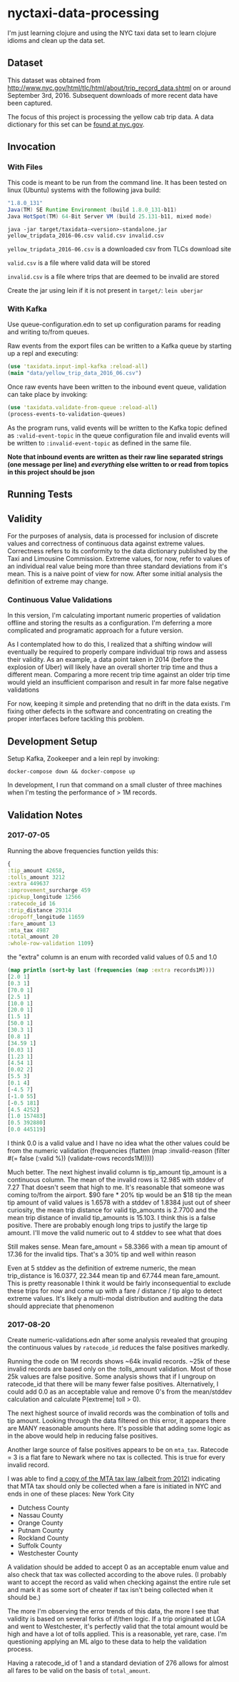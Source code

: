 # nyctaxi-data-processing
I'm just learning clojure and using the NYC taxi data set to learn clojure
idioms and clean up the data set.

## Dataset

This dataset was obtained from
http://www.nyc.gov/html/tlc/html/about/trip_record_data.shtml on or
around September 3rd, 2016. Subsequent downloads of more recent data
have been captured.

The focus of this project is processing the yellow cab trip data. A data
dictionary for this set can be [found at
nyc.gov](http://www.nyc.gov/html/tlc/downloads/pdf/data_dictionary_trip_records_yellow.pdf).

## Invocation

### With Files

This code is meant to be run from the command line. It has been tested
on linux (Ubuntu) systems with the following java build:

```java version
"1.8.0_131"
Java(TM) SE Runtime Environment (build 1.8.0_131-b11)
Java HotSpot(TM) 64-Bit Server VM (build 25.131-b11, mixed mode)
```

`java -jar target/taxidata-<version>-standalone.jar yellow_tripdata_2016-06.csv valid.csv invalid.csv`

`yellow_tripdata_2016-06.csv` is a downloaded csv from TLCs download site

`valid.csv` is a file where valid data will be stored

`invalid.csv` is a file where trips that are deemed to be invalid are
stored

Create the jar using lein if it is not present in `target/`: `lein uberjar`

### With Kafka

Use queue-configuration.edn to set up configuration params for reading
and writing to/from queues.

Raw events from the export files can be written to a Kafka queue by
starting up a repl and executing:

```clojure
(use 'taxidata.input-impl-kafka :reload-all)
(main "data/yellow_trip_data_2016_06.csv")
```

Once raw events have been written to the inbound event queue, validation
can take place by invoking:

```clojure
(use 'taxidata.validate-from-queue :reload-all)
(process-events-to-validation-queues)
```

As the program runs, valid events will be written to the Kafka topic
defined as `:valid-event-topic` in the queue configuration file and
invalid events will be written to `:invalid-event-topic` as defined in
the same file.

**Note that inbound events are written as their raw line separated
strings (one message per line) and _everything_ else written to or read
from topics in this project should be json**

## Running Tests

## Validity

For the purposes of analysis, data is processed for inclusion of
discrete values and correctness of continuous data against extreme values.
Correctness refers to its conformity to the data
dictionary published by the Taxi and Limousine Commission. Extreme
values, for now, refer to values of an individual real value being more than
three standard deviations from it's mean. This is a naive point of view
for now. After some initial analysis the definition of extreme may
change.

### Continuous Value Validations

In this version, I'm calculating important numeric properties of validation
offline and storing the results as a configuration. I'm deferring a more
complicated and programatic approach for a future version.

As I contemplated how to do this, I realized that a shifting window will
eventually be required to properly compare individual trip rows and assess
their validity. As an example, a data point taken in 2014 (before the explosion
of Uber) will likely have an overall shorter trip time and thus a different mean.
Comparing a more recent trip time against an older trip time would yield an
insufficient comparison and result in far more false negative validations

For now, keeping it simple and pretending that no drift in the data exists.
I'm fixing other defects in the software and concentrating on creating
the proper interfaces before tackling this problem.


## Development Setup

Setup Kafka, Zookeeper and a lein repl by invoking:

`docker-compose down && docker-compose up`

In development, I run that command on a small cluster of three machines
when I'm testing the performance of > 1M records.

## Validation Notes


### 2017-07-05
Running the above frequencies function yeilds this:

```clojure
{
:tip_amount 42658,
:tolls_amount 3212
:extra 449637
:improvement_surcharge 459
:pickup_longitude 12566
:ratecode_id 16
:trip_distance 29314
:dropoff_longitude 11659
:fare_amount 13
:mta_tax 4987
:total_amount 20
:whole-row-validation 1109}
```
the "extra" column is an enum with recorded valid values of 0.5 and 1.0

```clojure
(map println (sort-by last (frequencies (map :extra records1M))))
[2.0 1]
[0.3 1]
[70.0 1]
[2.5 1]
[10.0 1]
[20.0 1]
[1.5 1]
[50.0 1]
[30.3 1]
[0.8 1]
[34.59 1]
[0.03 1]
[1.23 1]
[4.54 1]
[0.02 2]
[5.5 3]
[0.1 4]
[-4.5 7]
[-1.0 55]
[-0.5 181]
[4.5 4252]
[1.0 157483]
[0.5 392880]
[0.0 445119]
```

I think 0.0 is a valid value and I have no idea what the other values could be
from the numeric validation
(frequencies (flatten (map :invalid-reason (filter #(= false (:valid %)) (validate-rows records1M)))))

Much better. The next highest invalid column is tip_amount
tip_amount is a continuous column. The mean of the invalid rows is 12.985 with
stddev of 7.27 That doesn't seem that high to me. It's reasonable that someone
was coming to/from the airport. $90 fare * 20% tip would be an $18 tip
the mean tip amount of valid values is 1.6578 with a stddev of 1.8384
just out of sheer curiosity, the mean trip distance for valid tip_amounts is
2.7700 and the mean trip distance of invalid tip_amounts is 15.103. I think
this is a false positive. There are probably enough long trips to justify the
large tip amount. I'll move the valid numeric out to 4 stddev to see what that
does

Still makes sense. Mean fare_amount = 58.3366 with a mean tip amount of 17.36
for the invalid tips. That's a 30% tip and well within reason

Even at 5 stddev as the definition of extreme numeric, the mean trip_distance
is 16.0377, 22.344 mean tip and 67.744 mean fare_amount. This is pretty reasonable
I think it would be fairly inconsequential to exclude these trips for now
and come up with a fare / distance / tip algo to detect extreme values. It's
likely a multi-modal distribution and auditing the data should appreciate that
phenomenon


### 2017-08-20

Create numeric-validations.edn after some analysis revealed that
grouping the continuous values by `ratecode_id` reduces the false
positives markedly.

Running the code on 1M records shows ~64k invalid records. ~25k of these
invalid records are based only on the :tolls_amount validation. Most of
those 25k values are false positive. Some analysis shows that if I ungroup on
ratecode_id that there will be many fewer false positives.
Alternatively, I could add 0.0 as an acceptable value and remove 0's
from the mean/stddev calculation and calculate P(extreme| toll > 0).

The next highest source of invalid records was the combination of tolls
and tip amount. Looking through the data filtered on this error, it
appears there are MANY reasonable amounts here. It's possible that
adding some logic as in the above would help in reducing false
positives.

Another large source of false positives appears to be on `mta_tax`.
Ratecode = 3 is a flat fare to Newark where no tax is collected. This is
true for every invalid record.

I was able to find [a copy of the MTA tax law (albeit from
2012)](http://www.nyc.gov/html/tlc/downloads/pdf/taxi_fare_rules_passed.pdf)
indicating that MTA tax should only be collected when a fare is
initiated in NYC and ends in one of these places:
New York City

* Dutchess County
* Nassau County
* Orange County
* Putnam County
* Rockland County
* Suffolk County
* Westchester County

A validation should be added to accept 0 as an acceptable enum value and
also check that tax was collected according to the above rules. (I
probably want to accept the record as valid when checking against the
entire rule set and mark it as some sort of cheater if tax isn't being
collected when it should be.)

The more I'm observing the error trends of this data, the more I see
that validity is based on several forks of if/then logic. If a trip
originated at LGA and went to Westchester, it's perfectly valid that the
total amount would be high and have a lot of tolls applied. This is a
reasonable, yet rare, case. I'm questioning applying an ML algo to these
data to help the validation process.

Having a ratecode_id of 1 and a standard deviation of 276 allows for almost all
fares to be valid on the basis of `total_amount`.
